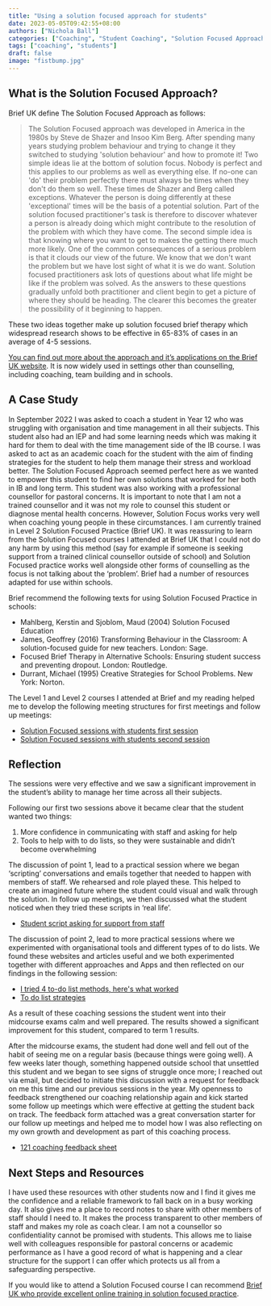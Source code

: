 ```yaml
---
title: "Using a solution focused approach for students"
date: 2023-05-05T09:42:55+08:00
authors: ["Nichola Ball"]
categories: ["Coaching", "Student Coaching", "Solution Focused Approach"]
tags: ["coaching", "students"]
draft: false
image: "fistbump.jpg"
---
```


## What is the Solution Focused Approach?

Brief UK define The Solution Focused Approach as follows:

> The Solution Focused approach was developed in America in the 1980s by Steve de Shazer and Insoo Kim Berg. After spending many years studying problem behaviour and trying to change it they switched to studying 'solution behaviour' and how to promote it! Two simple ideas lie at the bottom of solution focus.
> Nobody is perfect and this applies to our problems as well as everything else. If no-one can 'do' their problem perfectly there must always be times when they don't do them so well. These times de Shazer and Berg called exceptions. Whatever the person is doing differently at these 'exceptional' times will be the basis of a potential solution. Part of the solution focused practitioner's task is therefore to discover whatever a person is already doing which might contribute to the resolution of the problem with which they have come.
> The second simple idea is that knowing where you want to get to makes the getting there much more likely. One of the common consequences of a serious problem is that it clouds our view of the future. We know that we don't want the problem but we have lost sight of what it is we do want. Solution focused practitioners ask lots of questions about what life might be like if the problem was solved. As the answers to these questions gradually unfold both practitioner and client begin to get a picture of where they should be heading. The clearer this becomes the greater the possibility of it beginning to happen.

These two ideas together make up solution focused brief therapy which widespread research shows to be effective in 65-83% of cases in an average of 4-5 sessions.

[You can find out more about the approach and it’s applications on the Brief UK website](https://www.brief.org.uk/therapy-and-coaching/what-happens-in-solution-focused-therapy). It is now widely used in settings other than counselling, including coaching, team building and in schools.

## A Case Study

In September 2022 I was asked to coach a student in Year 12 who was struggling with organisation and time management in all their subjects. This student also had an IEP and had some learning needs which was making it hard for them to deal with the time management side of the IB course. I was asked to act as an academic coach for the student with the aim of finding strategies for the student to help them manage their stress and workload better. The Solution Focused Approach seemed perfect here as we wanted to empower this student to find her own solutions that worked for her both in IB and long term. This student was also working with a professional counsellor for pastoral concerns. It is important to note that I am not a trained counsellor and it was not my role to counsel this student or diagnose mental health concerns. However, Solution Focus works very well when coaching young people in these circumstances. I am currently trained in Level 2 Solution Focused Practice (Brief UK). It was reassuring to learn from the Solution Focused courses I attended at Brief UK that I could not do any harm by using this method (say for example if someone is seeking support from a trained clinical counsellor outside of school) and Solution Focused practice works well alongside other forms of counselling as the focus is not talking about the ‘problem’. Brief had a number of resources adapted for use within schools. 

Brief recommend the following texts for using Solution Focused Practice in schools:

- Mahlberg, Kerstin and Sjoblom, Maud (2004) Solution Focused Education
- James, Geoffrey (2016) Transforming Behaviour in the Classroom: A solution-focused guide for new teachers. London: Sage.
- Focused Brief Therapy in Alternative Schools: Ensuring student success and preventing dropout. London: Routledge.
- Durrant, Michael (1995) Creative Strategies for School Problems. New York: Norton.

The Level 1 and Level 2 courses I attended at Brief and my reading helped me to develop the following meeting structures for first meetings and follow up meetings:

- [Solution Focused sessions with students first session](docs/Solution%20Focused%20Student%20Coaching%20Session%201.docx)
- [Solution Focused sessions with students second session](docs/Solution%20Focused%20Student%20Coaching%20Session%202.docx)

## Reflection

The sessions were very effective and we saw a significant improvement in the student’s ability to manage her time across all their subjects.

Following our first two sessions above it became clear that the student wanted two things:

1. More confidence in communicating with staff and asking for help
2. Tools to help with to do lists, so they were sustainable and didn’t become overwhelming

The discussion of point 1, lead to a practical session where we began ‘scripting’ conversations and emails together that needed to happen with members of staff. We rehearsed and role played these. This helped to create an imagined future where the student could visual and walk through the solution. In follow up meetings, we then discussed what the student noticed when they tried these scripts in ‘real life’.

- [Student script asking for support from staff](docs/An%20example%20of%20helping%20a%20student%20to%20script%20-%20conversations%20about%20extra%20time%20coaching.docx)

The discussion of point 2, lead to more practical sessions where we experimented with organisational tools and different types of to do lists. We found these websites and articles useful and we both experimented together with different approaches and Apps and then reflected on our findings in the following session: 

- [I tried 4 to-do list methods, here's what worked](https://hbr.org/2021/01/i-tried-4-to-do-list-methods-heres-what-worked)
- [To do list strategies](docs/To%20do%20list%20strategies%20to%20experiment%20with.docx)

As a result of these coaching sessions the student went into their midcourse exams calm and well prepared. The results showed a significant improvement for this student, compared to term 1 results.

After the midcourse exams, the student had done well and fell out of the habit of seeing me on a regular basis (because things were going well). A few weeks later though, something happened outside school that unsettled this student and we began to see signs of struggle once more; I reached out via email, but decided to initiate this discussion with a request for feedback on me this time and our previous sessions in the year. My openness to feedback strengthened our coaching relationship again and kick started some follow up meetings which were effective at getting the student back on track. The feedback form attached was a great conversation starter for our follow up meetings and helped me to model how I was also reflecting on my own growth and development as part of this coaching process.

- [121 coaching feedback sheet](docs/121%20Feedback%20Sheet.docx)

## Next Steps and Resources 

I have used these resources with other students now and I find it gives me the confidence and a reliable framework to fall back on in a busy working day. It also gives me a place to record notes to share with other members of staff should I need to. It makes the process transparent to other members of staff and makes my role as coach clear. I am not a counsellor so confidentiality cannot be promised with students. This allows me to liaise well with colleagues responsible for pastoral concerns or academic performance as I have a good record of what is happening and a clear structure for the support I can offer which protects us all from a safeguarding perspective.

If you would like to attend a Solution Focused course I can recommend [Brief UK who provide excellent online training in solution focused practice](https://www.brief.org.uk).
